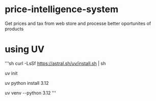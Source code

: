# price-intelligence-system
Get prices and tax from web store and processe better oportunites of products

# using UV
'''sh
curl -LsSf https://astral.sh/uv/install.sh | sh

uv init

uv python  install 3.12

uv venv --python 3.12
'''